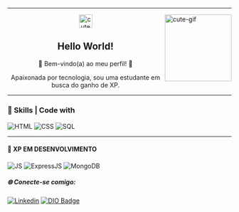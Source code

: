 <hr>

<!-- GIF G -->
<img align="right" alt="cute-gif" height="150" width="150" src="https://github.com/liliangeovana/liliangeovana/assets/119058582/c40a6407-02fd-41c1-b272-c73b2617fd79">

<!-- DIV TÍTULO E SUBTÍTULO -->
<div  align="center">
 <!-- GIF P -->
 <img align="center" alt="cute-gif" height="30" src="https://user-images.githubusercontent.com/119058582/236561127-7287a52a-d839-4c45-be81-4a75e1c64ea0.gif">
 
 <!--- título --->
 <h2>Hello World!</h2>
 
<!-- subtítulo -->
  🌟 Bem-vindo(a) ao meu perfil! 🌟</p>
  Apaixonada por tecnologia, sou uma estudante em busca do ganho de XP.
</div>
<!-- FIM DIV TÍTULO E SUBTÍTULO -->

<hr>

<!--- TAGS DE SKILL-->
<h3>📌 Skills | Code with</h3>
<div style="dispaly=in-line block">
  <img align="center" alt="HTML" height="" width="" src="https://img.shields.io/badge/html5-%23E34F26.svg?style=for-the-badge&logo=html5&logoColor=white">
  <img align="center" alt="CSS" height="" width="" src="https://img.shields.io/badge/css3-%231572B6.svg?style=for-the-badge&logo=css3&logoColor=white">
  <img align="center" alt="SQL" height="" width="" src="https://img.shields.io/badge/sqlite-%2307405e.svg?style=for-the-badge&logo=sqlite&logoColor=white">
</div>

<hr>

<!--ESTUDOS ATUAIS-->   
<h4>🚀 XP EM DESENVOLVIMENTO</h4> 
<div style="dispaly=in-line block">
     <p> 
      <img align="center" alt="JS" height="" width="" src="https://img.shields.io/badge/javascript-%23323330.svg?style=for-the-badge&logo=javascript&logoColor=%23F7DF1E">
      <img align="center" alt="ExpressJS" height="" width="" src="https://img.shields.io/badge/express.js-%23404d59.svg?style=for-the-badge&logo=express&logoColor=%2361DAFB">
      <img align="center" alt="MongoDB" height="" width="" src="https://img.shields.io/badge/MongoDB-%234ea94b.svg?style=for-the-badge&logo=mongodb&logoColor=white">
     </p>
</div>

<!-- SOCIAL MEDIA -->
<h5>🌐 Conecte-se comigo:</h5> 

[![Linkedin](https://img.shields.io/badge/LINKEDIN-0a66c2)](https://www.linkedin.com/in/l%C3%ADlian-saraiva-766b23243/) [![DIO Badge](https://img.shields.io/badge/DIO-8A2BE2?link=https%3A%2F%2Fwww.dio.me%2Fusers%2Flili_ggsb)](https://www.dio.me/users/lili_ggsb)














